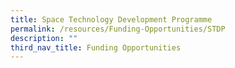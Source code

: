 ```yaml
---
title: Space Technology Development Programme
permalink: /resources/Funding-Opportunities/STDP
description: ""
third_nav_title: Funding Opportunities
---
```

